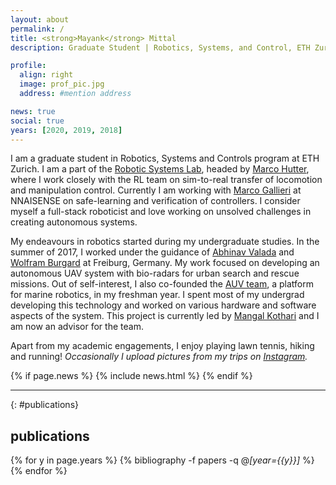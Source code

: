 ```yaml
---
layout: about
permalink: /
title: <strong>Mayank</strong> Mittal
description: Graduate Student | Robotics, Systems, and Control, ETH Zurich

profile:
  align: right
  image: prof_pic.jpg
  address: #mention address

news: true
social: true
years: [2020, 2019, 2018]
---
```


I am a graduate student in Robotics, Systems and Controls program at ETH Zurich.
I am a part of the [Robotic Systems Lab](https://rsl.ethz.ch/), headed by
[Marco Hutter](http://www.rsl.ethz.ch/the-lab/people/person-detail.html?persid=121911),
where I work closely with the RL team on sim-to-real transfer of locomotion and manipulation control.
Currently I am working with [Marco Gallieri](https://www.linkedin.com/in/marco-gallieri-166a0421/)
at NNAISENSE on safe-learning and verification of controllers. I consider myself a
full-stack roboticist and love working on unsolved challenges in creating autonomous
systems.

My endeavours in robotics started during my undergraduate studies. In the summer of 2017,
I worked under the guidance of [Abhinav Valada](http://www2.informatik.uni-freiburg.de/~valada/) and [Wolfram Burgard](http://www2.informatik.uni-freiburg.de/~burgard/) at Freiburg, Germany. My work focused on developing
an autonomous UAV system with bio-radars for urban search and rescue missions. Out of self-interest,
I also co-founded the [AUV team](https://auviitk.com), a platform for marine robotics, in my freshman year.
I spent most of my undergrad developing this technology and worked on various hardware and
software aspects of the system. This project is currently led by [Mangal Kothari](https://www.iitk.ac.in/aero/mangal/)
and I am now an advisor for the team.

Apart from my academic engagements, I enjoy playing lawn tennis, hiking and running! *Occasionally I upload pictures
from my trips on [Instagram](https://www.instagram.com/mayankm155/).*

<div class="post">

  {% if page.news %}
    {% include news.html %}
  {% endif %}

</div>

---

{: #publications}
## __publications__

{% for y in page.years %}
  {% bibliography -f papers -q @*[year={{y}}]* %}
{% endfor %}
